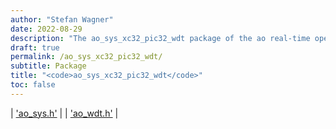 ```yaml
---
author: "Stefan Wagner"
date: 2022-08-29
description: "The ao_sys_xc32_pic32_wdt package of the ao real-time operating system."
draft: true
permalink: /ao_sys_xc32_pic32_wdt/ 
subtitle: Package
title: "<code>ao_sys_xc32_pic32_wdt</code>"
toc: false
---
```


| ['ao_sys.h'](ao_sys.h.md) |
| ['ao_wdt.h'](ao_wdt.h.md) |
